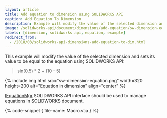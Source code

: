 ```yaml
---
layout: article
title: Add equation to dimension using SOLIDWORKS API
caption: Add Equation To Dimension
description: Example will modify the value of the selected dimension and sets its value to be equal to the equation
image: /solidworks-api/document/dimensions/add-equation/sw-dimension-equation.png
labels: [dimension, solidworks api, equation, example]
redirect_from:
  - /2018/03/solidworks-api-dimensions-add-equation-to-dim.html
---
```

This example will modify the value of the selected dimension and sets its value to be equal to the equation using SOLIDWORKS API:

> sin(0.5) * 2 + (10 - 5)

{% include img.html src="sw-dimension-equation.png" width=320 height=200 alt="Equation in dimension" align="center" %}

[IEquationMgr](http://help.solidworks.com/2018/english/api/sldworksapi/SolidWorks.Interop.sldworks~SolidWorks.Interop.sldworks.IEquationMgr.html) SOLIDWORKS API interface should be used to manage equations in SOLIDWORKS document.

{% code-snippet { file-name: Macro.vba } %}
